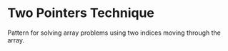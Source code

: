 # Two Pointers Technique
Pattern for solving array problems using two indices moving through the array.